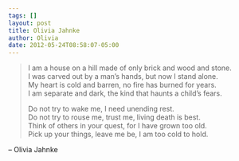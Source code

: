 ```yaml
---
tags: []
layout: post
title: Olivia Jahnke
author: Olivia
date: 2012-05-24T08:58:07-05:00
---
```


> I am a house on a hill made of only brick and wood and stone.<br/>
> I was carved out by a man’s hands, but now I stand alone.<br/>
> My heart is cold and barren, no fire has burned for years.<br/>
> I am separate and dark, the kind that haunts a child’s fears.
>
> Do not try to wake me, I need unending rest.<br/>
> Do not try to rouse me, trust me, living death is best.<br/>
> Think of others in your quest, for I have grown too old.<br/>
> Pick up your things, leave me be, I am too cold to hold.

– Olivia Jahnke
